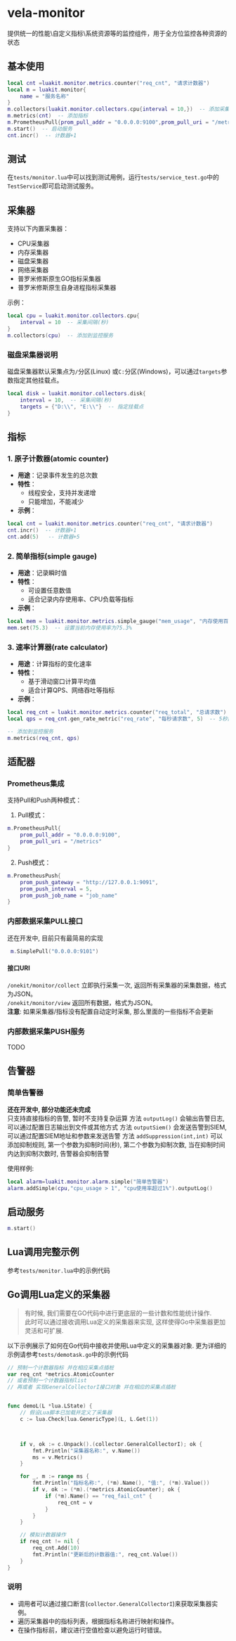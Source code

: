 # vela-monitor
提供统一的性能\自定义指标\系统资源等的监控组件，用于全方位监控各种资源的状态

## 基本使用
```lua
local cnt =luakit.monitor.metrics.counter("req_cnt", "请求计数器")
local m = luakit.monitor{
    name = "服务名称"
}
m.collectors(luakit.monitor.collectors.cpu{interval = 10,})  -- 添加采集器
m.metrics(cnt)  -- 添加指标
m.PrometheusPull{prom_pull_addr = "0.0.0.0:9100",prom_pull_uri = "/metrics"}  -- 添加适配器
m.start()  -- 启动服务
cnt.incr()  -- 计数器+1
```
## 测试
在`tests/monitor.lua`中可以找到测试用例，运行`tests/service_test.go`中的`TestService`即可启动测试服务。

## 采集器
支持以下内置采集器：
- CPU采集器
- 内存采集器
- 磁盘采集器
- 网络采集器
- 普罗米修斯原生GO指标采集器
- 普罗米修斯原生自身进程指标采集器

示例：
```lua
local cpu = luakit.monitor.collectors.cpu{
    interval = 10  -- 采集间隔(秒)
}
m.collectors(cpu)  -- 添加到监控服务
```
### 磁盘采集器说明
磁盘采集器默认采集点为`/`分区(Linux) 或`C:`分区(Windows)，可以通过`targets`参数指定其他挂载点。
```lua
local disk = luakit.monitor.collectors.disk{
    interval = 10,  -- 采集间隔(秒)
    targets = {"D:\\", "E:\\"}  -- 指定挂载点
}
```
## 指标

### 1. 原子计数器(atomic counter)
- **用途**：记录事件发生的总次数
- **特性**：
  - 线程安全，支持并发递增
  - 只能增加，不能减少
- **示例**：
```lua
local cnt = luakit.monitor.metrics.counter("req_cnt", "请求计数器")
cnt.incr()  -- 计数器+1
cnt.add(5)   -- 计数器+5
```

### 2. 简单指标(simple gauge)
- **用途**：记录瞬时值
- **特性**：
  - 可设置任意数值
  - 适合记录内存使用率、CPU负载等指标
- **示例**：
```lua
local mem = luakit.monitor.metrics.simple_gauge("mem_usage", "内存使用百分比")
mem.set(75.3)  -- 设置当前内存使用率为75.3%
```

### 3. 速率计算器(rate calculator)
- **用途**：计算指标的变化速率
- **特性**：
  - 基于滑动窗口计算平均值
  - 适合计算QPS、网络吞吐等指标
- **示例**：
```lua
local req_cnt = luakit.monitor.metrics.counter("req_total", "总请求数")
local qps = req_cnt.gen_rate_metric("req_rate", "每秒请求数", 5)  -- 5秒窗口

-- 添加到监控服务
m.metrics(req_cnt, qps)
```

## 适配器


### Prometheus集成
支持Pull和Push两种模式：

1. Pull模式：
```lua
m.PrometheusPull{
    prom_pull_addr = "0.0.0.0:9100",
    prom_pull_uri = "/metrics"
}
```

2. Push模式：
```lua
m.PrometheusPush{
    prom_push_gateway = "http://127.0.0.1:9091",
    prom_push_interval = 5,
    prom_push_job_name = "job_name"
}
```
### 内部数据采集PULL接口
还在开发中, 目前只有最简易的实现

``` lua
 m.SimplePull("0.0.0.0:9101")
```
#### 接口URI
`/onekit/monitor/collect` 立即执行采集一次, 返回所有采集器的采集数据，格式为JSON。  
`/onekit/monitor/view` 返回所有数据，格式为JSON。    
**注意**: 如果采集器/指标没有配置自动定时采集, 那么里面的一些指标不会更新  

### 内部数据采集PUSH服务
TODO


## 告警器
### 简单告警器
**还在开发中, 部分功能还未完成**  
只支持直接指标的告警, 暂时不支持复杂运算
方法 `outputLog()` 会输出告警日志, 可以通过配置日志输出到文件或其他方式
方法 `outputSiem()` 会发送告警到SIEM, 可以通过配置SIEM地址和参数来发送告警
方法 `addSuppression(int,int)` 可以添加抑制规则, 第一个参数为抑制时间(秒), 第二个参数为抑制次数, 当在抑制时间内达到抑制次数时, 告警器会抑制告警

使用样例:
```lua
local alarm=luakit.monitor.alarm.simple("简单告警器")
alarm.addSimple(cpu,"cpu_usage > 1", "cpu使用率超过1%").outputLog()
```


## 启动服务
```lua
m.start()
```

## Lua调用完整示例
参考`tests/monitor.lua`中的示例代码

## Go调用Lua定义的采集器
>有时候, 我们需要在GO代码中进行更底层的一些计数和性能统计操作.  
此时可以通过接收调用Lua定义的采集器来实现, 这样使得Go中采集器更加灵活和可扩展.  

以下示例展示了如何在Go代码中接收并使用Lua中定义的采集器对象.
更为详细的示例请参考`tests/demotask.go`中的示例代码
```go
// 预制一个计数器指标 并在相应采集点插桩
var req_cnt *metrics.AtomicCounter 
// 或者预制一个计数器指标list 
// 再或者 实现GeneralCollectorI接口对象 并在相应的采集点插桩


func demoL(L *lua.LState) {
    // 假设Lua脚本已加载并定义了采集器
    c := lua.Check[lua.GenericType](L, L.Get(1))



    if v, ok := c.Unpack().(collector.GeneralCollectorI); ok {
        fmt.Println("采集器名称:", v.Name())
        ms = v.Metrics()
    }

    for _, m := range ms {
        fmt.Println("指标名称:", (*m).Name(), "值:", (*m).Value())
        if v, ok := (*m).(*metrics.AtomicCounter); ok {
            if (*m).Name() == "req_fail_cnt" {
                req_cnt = v
            }
        }
    }

    // 模拟计数器操作
    if req_cnt != nil {
        req_cnt.Add(10)
        fmt.Println("更新后的计数器值:", req_cnt.Value())
    }
}
```

### 说明
- 调用者可以通过接口断言(`collector.GeneralCollectorI`)来获取采集器实例。
- 遍历采集器中的指标列表，根据指标名称进行映射和操作。
- 在操作指标前，建议进行空值检查以避免运行时错误。
